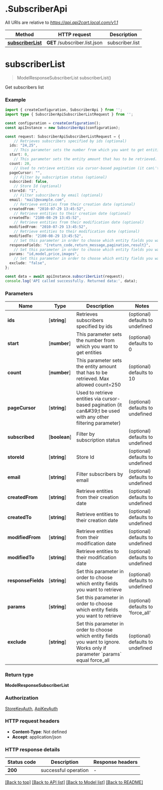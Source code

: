 # .SubscriberApi

All URIs are relative to *https://api.api2cart.local.com/v1.1*

Method | HTTP request | Description
------------- | ------------- | -------------
[**subscriberList**](SubscriberApi.md#subscriberList) | **GET** /subscriber.list.json | subscriber.list


# **subscriberList**
> ModelResponseSubscriberList subscriberList()

Get subscribers list

### Example


```typescript
import { createConfiguration, SubscriberApi } from '';
import type { SubscriberApiSubscriberListRequest } from '';

const configuration = createConfiguration();
const apiInstance = new SubscriberApi(configuration);

const request: SubscriberApiSubscriberListRequest = {
    // Retrieves subscribers specified by ids (optional)
  ids: "24,25",
    // This parameter sets the number from which you want to get entities (optional)
  start: 0,
    // This parameter sets the entity amount that has to be retrieved. Max allowed count=250 (optional)
  count: 20,
    // Used to retrieve entities via cursor-based pagination (it can\'t be used with any other filtering parameter) (optional)
  pageCursor: "",
    // Filter by subscription status (optional)
  subscribed: false,
    // Store Id (optional)
  storeId: "1",
    // Filter subscribers by email (optional)
  email: "mail@example.com",
    // Retrieve entities from their creation date (optional)
  createdFrom: "2010-07-29 13:45:52",
    // Retrieve entities to their creation date (optional)
  createdTo: "2100-08-29 13:45:52",
    // Retrieve entities from their modification date (optional)
  modifiedFrom: "2010-07-29 13:45:52",
    // Retrieve entities to their modification date (optional)
  modifiedTo: "2100-08-29 13:45:52",
    // Set this parameter in order to choose which entity fields you want to retrieve (optional)
  responseFields: "{return_code,return_message,pagination,result}",
    // Set this parameter in order to choose which entity fields you want to retrieve (optional)
  params: "id,model,price,images",
    // Set this parameter in order to choose which entity fields you want to ignore. Works only if parameter `params` equal force_all (optional)
  exclude: "false",
};

const data = await apiInstance.subscriberList(request);
console.log('API called successfully. Returned data:', data);
```


### Parameters

Name | Type | Description  | Notes
------------- | ------------- | ------------- | -------------
 **ids** | [**string**] | Retrieves subscribers specified by ids | (optional) defaults to undefined
 **start** | [**number**] | This parameter sets the number from which you want to get entities | (optional) defaults to 0
 **count** | [**number**] | This parameter sets the entity amount that has to be retrieved. Max allowed count&#x3D;250 | (optional) defaults to 10
 **pageCursor** | [**string**] | Used to retrieve entities via cursor-based pagination (it can\&#39;t be used with any other filtering parameter) | (optional) defaults to undefined
 **subscribed** | [**boolean**] | Filter by subscription status | (optional) defaults to undefined
 **storeId** | [**string**] | Store Id | (optional) defaults to undefined
 **email** | [**string**] | Filter subscribers by email | (optional) defaults to undefined
 **createdFrom** | [**string**] | Retrieve entities from their creation date | (optional) defaults to undefined
 **createdTo** | [**string**] | Retrieve entities to their creation date | (optional) defaults to undefined
 **modifiedFrom** | [**string**] | Retrieve entities from their modification date | (optional) defaults to undefined
 **modifiedTo** | [**string**] | Retrieve entities to their modification date | (optional) defaults to undefined
 **responseFields** | [**string**] | Set this parameter in order to choose which entity fields you want to retrieve | (optional) defaults to undefined
 **params** | [**string**] | Set this parameter in order to choose which entity fields you want to retrieve | (optional) defaults to 'force_all'
 **exclude** | [**string**] | Set this parameter in order to choose which entity fields you want to ignore. Works only if parameter &#x60;params&#x60; equal force_all | (optional) defaults to undefined


### Return type

**ModelResponseSubscriberList**

### Authorization

[StoreKeyAuth](README.md#StoreKeyAuth), [ApiKeyAuth](README.md#ApiKeyAuth)

### HTTP request headers

 - **Content-Type**: Not defined
 - **Accept**: application/json


### HTTP response details
| Status code | Description | Response headers |
|-------------|-------------|------------------|
**200** | successful operation |  -  |

[[Back to top]](#) [[Back to API list]](README.md#documentation-for-api-endpoints) [[Back to Model list]](README.md#documentation-for-models) [[Back to README]](README.md)


